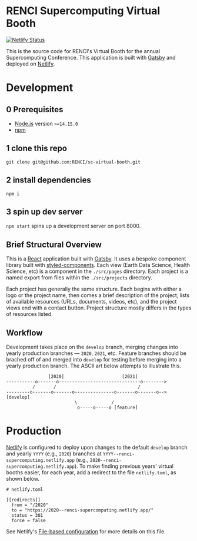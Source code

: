 # RENCI Supercomputing Virtual Booth

[![Netlify Status](https://api.netlify.com/api/v1/badges/906f9aeb-3657-4ef6-81af-67e3136e414a/deploy-status)](https://app.netlify.com/sites/renci-supercomputing/deploys)

This is the source code for RENCI's Virtual Booth for the annual Supercomputing Conference. This application is built with [Gatsby](https://www.gatsbyjs.org/) and deployed on [Netlify](https://www.netlify.com/).

# Development

## 0 Prerequisites
- [Node.js](https://nodejs.org/) version `>=14.15.0`
- [npm](https://www.npmjs.com/)

## 1 clone this repo

`git clone git@github.com:RENCI/sc-virtual-booth.git`

## 2 install dependencies

`npm i`

## 3 spin up dev server

`npm start` spins up a development server on port 8000.

## Brief Structural Overview

This is a [React](https://reactjs.org/) application built with [Gatsby](https://www.gatsbyjs.org/). It uses a bespoke component library built with [styled-components](https://styled-components.com/). Each view (Earth Data Science, Health Science, etc) is a component in the `./src/pages` directory. Each project is a named export from files within the `./src/projects` directory.

Each project has generally the same structure. Each begins with either a logo or the project name, then comes a brief description of the project, lists of available resources (URLs, documents, videos, etc), and the project views end with a contact button. Project structure mostly differs in the types of resources listed.

## Workflow

Development takes place on the `develop` branch, merging changes into yearly production branches &mdash; `2020`, `2021`, etc. Feature branches should be brached off of and merged into `develop` for testing before merging into a yearly production branch. The ASCII art below attempts to illustrate this.

```
                [2020]                      [2021]
-----------o-------o-------------------------------o-------->
          /       /                               /
---------o-------o-------o---------------o-------o-------o--> [develop]
                          \             /
                           o-----o-----o [feature]
```

# Production

[Netlify](https://www.netlify.com/) is configured to deploy upon changes to the default `develop` branch and yearly `YYYY` (e.g., `2020`) branches at `YYYY--renci-supercomputing.netlify.app` (e.g., `2020--renci-supercomputing.netlify.app`). To make finding previous years' virtual booths easier, for each year, add a redirect to the file `netlify.toml`, as shown below.

```
# netlify.toml

[[redirects]]
  from = "/2020"
  to = "https://2020--renci-supercomputing.netlify.app/"
  status = 301
  force = false
```

See Netlify's [File-based configuration](https://docs.netlify.com/configure-builds/file-based-configuration/) for more details on this file.

